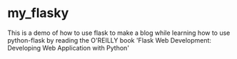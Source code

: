 # my_flasky

This is a demo of how to use flask to make a blog while learning how to use python-flask by reading the O'REILLY book 'Flask Web Development: Developing Web Application with Python'
